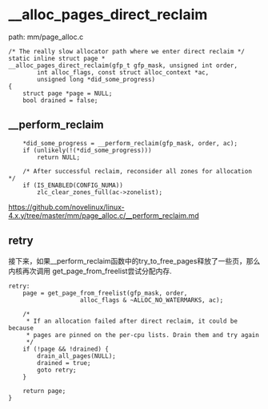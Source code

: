 __alloc_pages_direct_reclaim
========================================

path: mm/page_alloc.c
```
/* The really slow allocator path where we enter direct reclaim */
static inline struct page *
__alloc_pages_direct_reclaim(gfp_t gfp_mask, unsigned int order,
        int alloc_flags, const struct alloc_context *ac,
        unsigned long *did_some_progress)
{
    struct page *page = NULL;
    bool drained = false;
```

__perform_reclaim
----------------------------------------

```
    *did_some_progress = __perform_reclaim(gfp_mask, order, ac);
    if (unlikely(!(*did_some_progress)))
        return NULL;

    /* After successful reclaim, reconsider all zones for allocation */
    if (IS_ENABLED(CONFIG_NUMA))
        zlc_clear_zones_full(ac->zonelist);
```

https://github.com/novelinux/linux-4.x.y/tree/master/mm/page_alloc.c/__perform_reclaim.md

retry
----------------------------------------

接下来，如果__perform_reclaim函数中的try_to_free_pages释放了一些页，那么内核再次调用
get_page_from_freelist尝试分配内存.

```
retry:
    page = get_page_from_freelist(gfp_mask, order,
                    alloc_flags & ~ALLOC_NO_WATERMARKS, ac);

    /*
     * If an allocation failed after direct reclaim, it could be because
     * pages are pinned on the per-cpu lists. Drain them and try again
     */
    if (!page && !drained) {
        drain_all_pages(NULL);
        drained = true;
        goto retry;
    }

    return page;
}
```